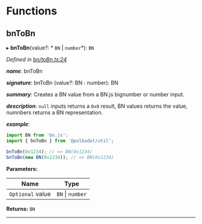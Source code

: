 

# Functions

<a id="bntobn"></a>

##  bnToBn

▸ **bnToBn**(value?: * `BN` &#124; `number`*): `BN`

*Defined in [bn/toBn.ts:24](https://github.com/polkadot-js/common/blob/6d8e788/packages/util/src/bn/toBn.ts#L24)*

*__name__*: bnToBn

*__signature__*: bnToBn (value?: BN : number): BN

*__summary__*: Creates a BN value from a BN.js bignumber or number input.

*__description__*: `null` inputs returns a `0x0` result, BN values returns the value, numnbers returns a BN representation.

*__example__*:   

```javascript
import BN from 'bn.js';
import { bnToBn } from '@polkadot/util';

bnToBn(0x1234); // => BN(0x1234)
bnToBn(new BN(0x1234)); // => BN(0x1234)
```

**Parameters:**

| Name | Type |
| ------ | ------ |
| `Optional` value |  `BN` &#124; `number`|

**Returns:** `BN`

___

